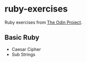 # ruby-exercises

Ruby exercises from [The Odin Project](https://www.theodinproject.com/).

## Basic Ruby

- Caesar Cipher
- Sub Strings
